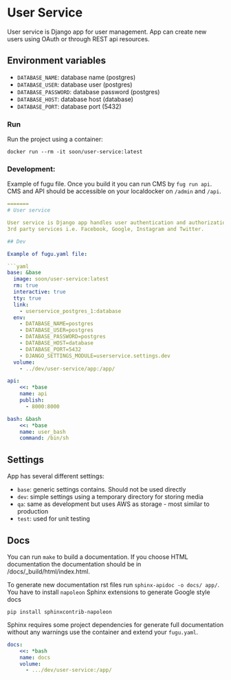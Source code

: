 # User Service

User service is Django app for user management. App can create new users using
OAuth or through REST api resources.


## Environment variables

- `DATABASE_NAME`: database name (postgres)
- `DATABASE_USER`: database user (postgres)
- `DATABASE_PASSWORD`: database password (postgres)
- `DATABASE_HOST`: database host (database)
- `DATABASE_PORT`: database port (5432)


### Run

Run the project using a container:

```
docker run --rm -it soon/user-service:latest
```


### Development:

Example of fugu file. Once you build it you can run CMS by `fug run api`. CMS and API
should be accessible on your localdocker on `/admin` and `/api`.

``` yaml
=======
# User service

User service is Django app handles user authentication and authorization with
3rd party services i.e. Facebook, Google, Instagram and Twitter.

## Dev

Example of fugu.yaml file:

```yaml
base: &base
  image: soon/user-service:latest
  rm: true
  interactive: true
  tty: true
  link:
    - userservice_postgres_1:database
  env:
    - DATABASE_NAME=postgres
    - DATABASE_USER=postgres
    - DATABASE_PASSWORD=postgres
    - DATABASE_HOST=database
    - DATABASE_PORT=5432
    - DJANGO_SETTINGS_MODULE=userservice.settings.dev
  volume:
    - ../dev/user-service/app:/app/

api:
    <<: *base
    name: api
    publish:
      - 8000:8000

bash: &bash
    <<: *base
    name: user_bash
    command: /bin/sh
```

## Settings

App has several different settings:

- `base`: generic settings contains. Should not be used directly
- `dev`: simple settings using a temporary directory for storing media
- `qa`: same as development but uses AWS as storage - most similar to production
- `test`: used for unit testing


## Docs

You can run `make` to build a documentation. If you choose HTML documentation
the documentation should be in /docs/_build/html/index.html.

To generate new documentation rst files run `sphinx-apidoc -o docs/ app/`. You
have to install `napoleon` Sphinx extensions to generate Google style docs

```
pip install sphinxcontrib-napoleon
```

Sphinx requires some project dependencies for generate full documentation without
any warnings use the container and extend your `fugu.yaml`.

``` yaml
docs:
    <<: *bash
    name: docs
    volume:
      - .../dev/user-service:/app/
```
